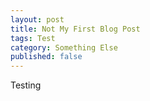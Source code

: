 ```yaml
---
layout: post
title: Not My First Blog Post
tags: Test
category: Something Else
published: false
---
```


Testing
